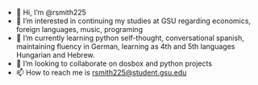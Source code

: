 - 👋 Hi, I’m @rsmith225
- 👀 I’m interested in continuing my studies at GSU regarding economics, foreign languages, music, programing
- 🌱 I’m currently learning python self-thought, conversational spanish, maintaining fluency in German, learning as 4th and 5th languages Hungarian and Hebrew.
- 💞️ I’m looking to collaborate on dosbox and python projects
- 📫 How to reach me is rsmith225@student.gsu.edu

<!---
rsmith225/rsmith225 is a ✨ special ✨ repository because its `README.md` (this file) appears on your GitHub profile.
You can click the Preview link to take a look at your changes.
--->
